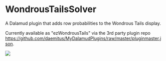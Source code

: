 # WondrousTailsSolver

A Dalamud plugin that adds row probabilities to the Wondrous Tails display.

Currently available as "ezWondrousTails" via the 3rd party plugin repo https://github.com/daemitus/MyDalamudPlugins/raw/master/pluginmaster.json.

![](https://github.com/daemitus/WondrousTailsSolver/raw/master/res/demo.png)
